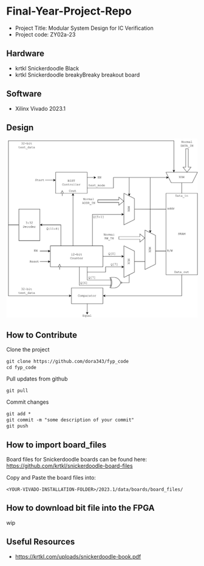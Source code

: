 ﻿# Final-Year-Project-Repo

- Project Title: Modular System Design for IC Verification
- Project code: ZY02a-23

## Hardware
- krtkl Snickerdoodle Black
- krtkl Snickerdoodle breakyBreaky breakout board

## Software
- Xilinx Vivado 2023.1

## Design
![BIST_DESIGN](BIST_DESIGN.webp)

## How to Contribute
Clone the project
```
git clone https://github.com/dora343/fyp_code
cd fyp_code
```

Pull updates from github
```
git pull
```

Commit changes
```
git add *
git commit -m "some description of your commit"
git push
```

## How to import board\_files
Board files for Snickerdoodle boards can be found here:
https://github.com/krtkl/snickerdoodle-board-files

Copy and Paste the board files into:
```
<YOUR-VIVADO-INSTALLATION-FOLDER>/2023.1/data/boards/board_files/
```

## How to download bit file into the FPGA
wip

## Useful Resources
- https://krtkl.com/uploads/snickerdoodle-book.pdf





